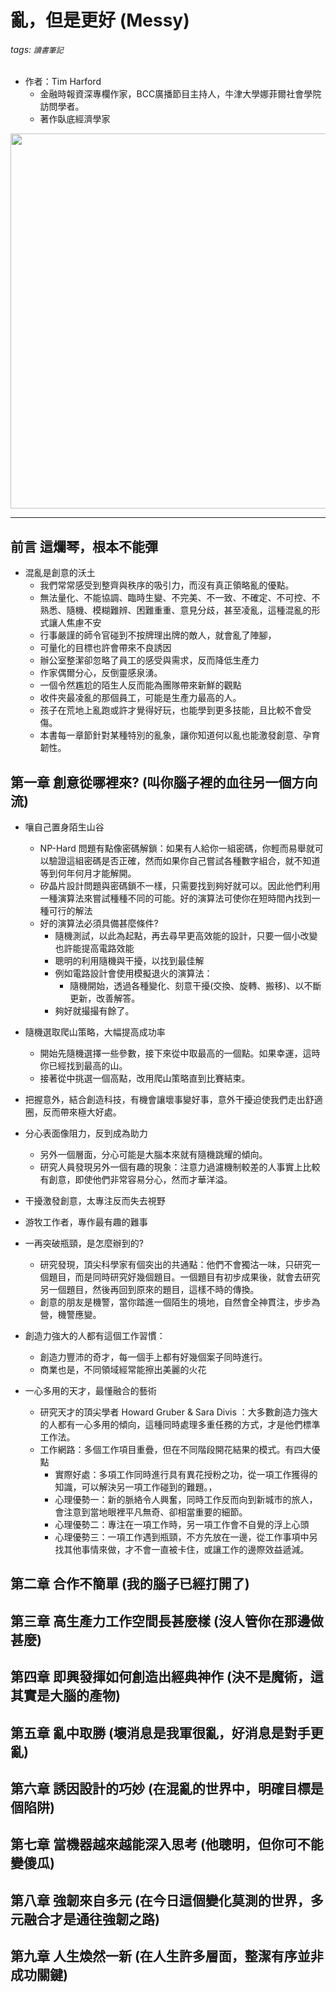 # 亂，但是更好 (Messy)

###### tags: `讀書筆記`

- 作者：Tim Harford
  - 金融時報資深專欄作家，BCC廣播節目主持人，牛津大學娜菲爾社會學院訪問學者。
  - 著作臥底經濟學家

<img src="https://i.imgur.com/WTcMy32.jpg" style="width: 600px" align="center"/>

---

## 前言  這爛琴，根本不能彈

- 混亂是創意的沃土
  - 我們常常感受到整齊與秩序的吸引力，而沒有真正領略亂的優點。
  - 無法量化、不能協調、臨時生變、不完美、不一致、不確定、不可控、不熟悉、隨機、模糊難辨、困難重重、意見分歧，甚至凌亂，這種混亂的形式讓人焦慮不安
  - 行事嚴謹的師令官碰到不按牌理出牌的敵人，就會亂了陣腳，
  - 可量化的目標也許會帶來不良誘因
  - 辦公室整潔卻忽略了員工的感受與需求，反而降低生產力
  - 作家偶爾分心，反倒靈感泉湧。
  - 一個令然尷尬的陌生人反而能為團隊帶來新鮮的觀點
  - 收件夾最凌亂的那個員工，可能是生產力最高的人。
  - 孩子在荒地上亂跑或許才覺得好玩，也能學到更多技能，且比較不會受傷。
  - 本書每一章節針對某種特別的亂象，讓你知道何以亂也能激發創意、孕育韌性。


## 第一章 創意從哪裡來? (叫你腦子裡的血往另一個方向流)

- 嚷自己置身陌生山谷
  - NP-Hard 問題有點像密碼解鎖：如果有人給你一組密碼，你輕而易舉就可以驗證這組密碼是否正確，然而如果你自己嘗試各種數字組合，就不知道等到何年何月才能解開。
  - 矽晶片設計問題與密碼鎖不一樣，只需要找到夠好就可以。因此他們利用一種演算法來嘗試種種不同的可能。好的演算法可使你在短時間內找到一種可行的解法
  - 好的演算法必須具備甚麼條件?
    - 隨機測試，以此為起點，再去尋早更高效能的設計，只要一個小改變也許能提高電路效能
    - 聰明的利用隨機與干擾，以找到最佳解
    - 例如電路設計會使用模擬退火的演算法：
      - 隨機開始，透過各種變化、刻意干擾(交換、旋轉、搬移)、以不斷更新，改善解答。
    - 夠好就撮撮有餘了。
- 隨機選取爬山策略，大幅提高成功率
  - 開始先隨機選擇一些參數，接下來從中取最高的一個點。如果幸運，這時你已經找到最高的山。
  - 接著從中挑選一個高點，改用爬山策略直到比賽結束。

- 把握意外，結合創造科技，有機會讓壞事變好事，意外干擾迫使我們走出舒適圈，反而帶來極大好處。
- 分心表面像阻力，反到成為助力
  - 另外一個層面，分心可能是大腦本來就有隨機跳耀的傾向。
  - 研究人員發現另外一個有趣的現象：注意力過濾機制較差的人事實上比較有創意，即使他們非常容易分心，然而才華洋溢。
- 干擾激發創意，太專注反而失去視野
- 游牧工作者，專作最有趣的難事
- 一再突破瓶頸，是怎麼辦到的?
  - 研究發現，頂尖科學家有個突出的共通點：他們不會獨沽一味，只研究一個題目，而是同時研究好幾個題目。一個題目有初步成果後，就會去研究另一個題目，然後再回到原來的題目，這樣不時的傳換。
  - 創意的朋友是機警，當你踏進一個陌生的境地，自然會全神貫注，步步為營，機警應變。
- 創造力強大的人都有這個工作習慣：
  - 創造力豐沛的奇才，每一個手上都有好幾個案子同時進行。
  - 商業也是，不同領域經常能擦出美麗的火花
- 一心多用的天才，最懂融合的藝術
  - 研究天才的頂尖學者 Howard Gruber & Sara Divis ：大多數創造力強大的人都有一心多用的傾向，這種同時處理多重任務的方式，才是他們標準工作法。
  - 工作網路：多個工作項目重疊，但在不同階段開花結果的模式。有四大優點
    - 實際好處：多項工作同時進行具有異花授粉之功，從一項工作獲得的知識，可以解決另一項工作碰到的難題。，
    - 心理優勢一：新的脈絡令人興奮，同時工作反而向到新城市的旅人，會注意到當地眼裡平凡無奇、卻相當重要的細節。
    - 心理優勢二：專注在一項工作時，另一項工作會不自覺的浮上心頭
    - 心理優勢三：一項工作遇到瓶頸，不方先放在一邊，從工作事項中另找其他事情來做，才不會一直被卡住，或讓工作的邊際效益遞減。

## 第二章 合作不簡單 (我的腦子已經打開了)

## 第三章 高生產力工作空間長甚麼樣 (沒人管你在那邊做甚麼)

## 第四章 即興發揮如何創造出經典神作 (決不是魔術，這其實是大腦的產物)

## 第五章 亂中取勝 (壞消息是我軍很亂，好消息是對手更亂)

## 第六章 誘因設計的巧妙 (在混亂的世界中，明確目標是個陷阱)

## 第七章 當機器越來越能深入思考 (他聰明，但你可不能變傻瓜)

## 第八章 強韌來自多元 (在今日這個變化莫測的世界，多元融合才是通往強韌之路)

## 第九章 人生煥然一新 (在人生許多層面，整潔有序並非成功關鍵)